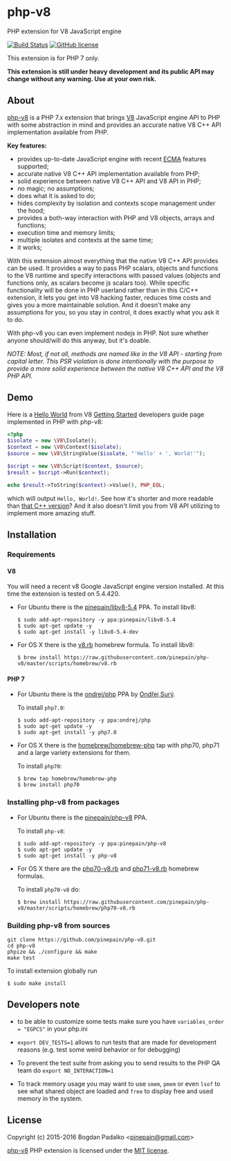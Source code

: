# php-v8
PHP extension for V8 JavaScript engine

[![Build Status](https://travis-ci.org/pinepain/php-v8.svg)](https://travis-ci.org/pinepain/php-v8)
[![GitHub license](https://img.shields.io/badge/license-MIT-blue.svg)](https://raw.githubusercontent.com/pinepain/php-v8/master/LICENSE)

This extension is for PHP 7 only.

**This extension is still under heavy development and its public API may change without any warning. Use at your own risk.**


## About
[php-v8](https://github.com/pinepain/php-v8) is a PHP 7.x extension
that brings [V8](https://developers.google.com/v8/intro) JavaScript engine API to PHP with some abstraction in mind and
provides an accurate native V8 C++ API implementation available from PHP.

**Key features:**
 - provides up-to-date JavaScript engine with recent [ECMA](http://kangax.github.io/compat-table) features supported;
 - accurate native V8 C++ API implementation available from PHP;
 - solid experience between native V8 C++ API and V8 API in PHP;
 - no magic; no assumptions;
 - does what it is asked to do;
 - hides complexity by isolation and contexts scope management under the hood;
 - provides a both-way interaction with PHP and V8 objects, arrays and functions;
 - execution time and memory limits;
 - multiple isolates and contexts at the same time;
 - it works;

With this extension almost everything that the native V8 C++ API provides can be used. It provides a way to pass PHP scalars,
objects and functions to the V8 runtime and specify interactions with passed values (objects and functions only, as scalars
become js scalars too). While specific functionality will be done in PHP userland rather than in this C/C++ extension,
it lets you get into V8 hacking faster, reduces time costs and gives you a more maintainable solution. And it doesn't
make any assumptions for you, so you stay in control, it does exactly what you ask it to do.

With php-v8 you can even implement nodejs in PHP. Not sure whether anyone should/will do this anyway, but it's doable.

*NOTE: Most, if not all, methods are named like in the V8 API - starting from capital letter. This PSR violation is done
intentionally with the purpose to provide a more solid experience between the native V8 C++ API and the V8 PHP API.*


## Demo

Here is a [Hello World][v8-hello-world]
from V8 [Getting Started][v8-intro] developers guide page implemented in PHP with php-v8:

```php
<?php
$isolate = new \V8\Isolate();
$context = new \V8\Context($isolate);
$source = new \V8\StringValue($isolate, "'Hello' + ', World!'");

$script = new \V8\Script($context, $source);
$result = $script->Run($context);

echo $result->ToString($context)->Value(), PHP_EOL;
```

which will output `Hello, World!`. See how it's shorter and more readable than [that C++ version]([v8-hello-world])?
And it also doesn't limit you from V8 API utilizing to implement more amazing stuff.

## Installation

### Requirements

#### V8
You will need a recent v8 Google JavaScript engine version installed. At this time the extension is tested on 5.4.420.

 - For Ubuntu there is the [pinepain/libv8-5.4](https://launchpad.net/~pinepain/+archive/ubuntu/libv8-5.4) PPA.
   To install libv8:

   ```
   $ sudo add-apt-repository -y ppa:pinepain/libv8-5.4
   $ sudo apt-get update -y
   $ sudo apt-get install -y libv8-5.4-dev
   ```
 - For OS X there is the [v8.rb](https://github.com/pinepain/php-v8/blob/master/scripts/homebrew/v8.rb) homebrew formula.
   To install libv8:

   ```
   $ brew install https://raw.githubusercontent.com/pinepain/php-v8/master/scripts/homebrew/v8.rb
   ```

#### PHP 7

 - For Ubuntu there is the [ondrej/php](https://launchpad.net/~ondrej/+archive/ubuntu/php) PPA by [Ondřej Surý](https://deb.sury.org).

   To install `php7.0`:

   ```
   $ sudo add-apt-repository -y ppa:ondrej/php
   $ sudo apt-get update -y
   $ sudo apt-get install -y php7.0
   ```
 - For OS X there is the [homebrew/homebrew-php](https://github.com/Homebrew/homebrew-php) tap with php70, php71 and a large
   variety extensions for them.

   To install `php70`:

   ```
   $ brew tap homebrew/homebrew-php
   $ brew install php70
   ```


### Installing php-v8 from packages

 - For Ubuntu there is the [pinepain/php-v8](https://launchpad.net/~pinepain/+archive/ubuntu/php-v8) PPA.

   To install `php-v8`:

   ```
   $ sudo add-apt-repository -y ppa:pinepain/php-v8
   $ sudo apt-get update -y
   $ sudo apt-get install -y php-v8
   ```
 - For OS X there are the [php70-v8.rb][php70-v8.rb] and [php71-v8.rb][php71-v8.rb] homebrew formulas.

   To install `php70-v8` do:

   ```
   $ brew install https://raw.githubusercontent.com/pinepain/php-v8/master/scripts/homebrew/php70-v8.rb
   ```

### Building php-v8 from sources

```
git clone https://github.com/pinepain/php-v8.git
cd php-v8
phpize && ./configure && make
make test
```

To install extension globally run

```
$ sudo make install
```

## Developers note
 - to be able to customize some tests make sure you have `variables_order = "EGPCS"` in your php.ini
 - `export DEV_TESTS=1` allows to run tests that are made for development reasons (e.g. test some weird behavior or for debugging)
 - To prevent the test suite from asking you to send results to the PHP QA team do `export NO_INTERACTION=1`

 - To track memory usage you may want to use `smem`, `pmem` or even `lsof` to see what shared object are loaded
   and `free` to display free and used memory in the system.

## License

Copyright (c) 2015-2016 Bogdan Padalko &lt;pinepain@gmail.com&gt;

[php-v8](https://github.com/pinepain/php-v8) PHP extension is licensed under the [MIT license](http://opensource.org/licenses/MIT).


[v8-hello-world]: https://chromium.googlesource.com/v8/v8/+/master/samples/hello-world.cc
[v8-intro]: https://developers.google.com/v8/intro
[php70-v8.rb]: https://github.com/pinepain/php-v8/blob/master/scripts/homebrew/php70-v8.rb
[php71-v8.rb]: https://github.com/pinepain/php-v8/blob/master/scripts/homebrew/php71-v8.rb
